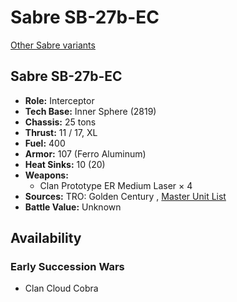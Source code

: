 # Sabre SB-27b-EC 

[Other Sabre variants](../sabre.md) 

## Sabre SB-27b-EC 

- **Role:** Interceptor 
- **Tech Base:** Inner Sphere (2819) 
- **Chassis:** 25 tons 
- **Thrust:** 11 / 17, XL 
- **Fuel:** 400 
- **Armor:** 107 (Ferro Aluminum) 
- **Heat Sinks:** 10 (20) 
- **Weapons:** 
  - Clan Prototype ER Medium Laser × 4 
- **Sources:** TRO: Golden Century , [Master Unit List](http://masterunitlist.info/Unit/Details/7687) 
- **Battle Value:** Unknown 

## Availability 

### Early Succession Wars 

- Clan Cloud Cobra 

